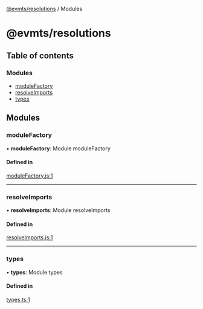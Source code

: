 [@evmts/resolutions](README.md) / Modules

# @evmts/resolutions

## Table of contents

### Modules

- [moduleFactory](undefined)
- [resolveImports](undefined)
- [types](undefined)

## Modules

### moduleFactory

• **moduleFactory**: Module moduleFactory

#### Defined in

[moduleFactory.js:1](https://github.com/evmts/evmts-monorepo/blob/main/bundler/resolutions/src/moduleFactory.js#L1)

___

### resolveImports

• **resolveImports**: Module resolveImports

#### Defined in

[resolveImports.js:1](https://github.com/evmts/evmts-monorepo/blob/main/bundler/resolutions/src/resolveImports.js#L1)

___

### types

• **types**: Module types

#### Defined in

[types.ts:1](https://github.com/evmts/evmts-monorepo/blob/main/bundler/resolutions/src/types.ts#L1)
